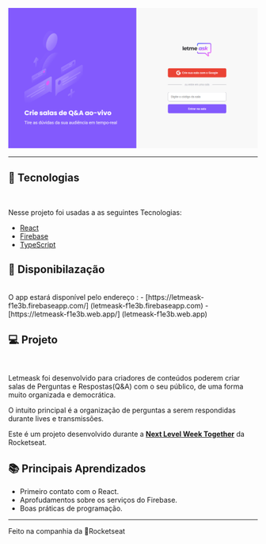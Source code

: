 
  ![PrintLetMeAsk](https://raw.githubusercontent.com/PatrickDSiqueira/letMeAsk/master/src/assets/images/Capturar.PNG)
  - - - 
## 🧪 Tecnologias
<br/>

Nesse projeto foi usadas a as seguintes Tecnologias:

- [React](https://reactjs.org)
- [Firebase](https://firebase.google.com/)
- [TypeScript](https://www.typescriptlang.org/)

## 🚀 Disponibilazação
<br/>
O app estará disponível pelo endereço :
- [https://letmeask-f1e3b.firebaseapp.com/] (letmeask-f1e3b.firebaseapp.com)
- [https://letmeask-f1e3b.web.app/] (letmeask-f1e3b.web.app)


## 💻 Projeto
<br/>

Letmeask foi desenvolvido para criadores de conteúdos poderem criar salas de Perguntas e Respostas(Q&A) com o seu público, de uma forma muito organizada e democrática. 

O intuito principal é a organização de perguntas a serem respondidas durante lives e transmissões. 

Este é um projeto desenvolvido durante a **[Next Level Week Together](https://nextlevelweek.com/)** da Rocketseat.

## 📚 Principais Aprendizados
 - Primeiro contato com o React.
 - Aprofudamentos sobre os serviços do Firebase.
 - Boas práticas de programação.

---

Feito na companhia da  💜Rocketseat
